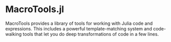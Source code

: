 # MacroTools.jl

MacroTools provides a library of tools for working with Julia code and
expressions. This includes a powerful template-matching system and code-walking
tools that let you do deep transformations of code in a few lines.
